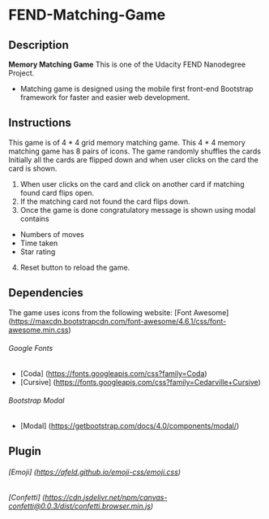 # FEND-Matching-Game

## Description
**Memory Matching Game**  This is one of the Udacity FEND Nanodegree Project.
- Matching game is designed using the mobile first front-end Bootstrap framework for faster and easier web development.

## Instructions
This game is of 4 * 4 grid memory matching game. This 4 * 4 memory matching game has 8 pairs of icons.
The game randomly shuffles the cards
Initially all the cards are flipped down and when user clicks on the card the card is shown. 

1. When user clicks on the card and click on another card if matching found card flips open.
2. If the matching card not found the card flips down. 
3. Once the game is done congratulatory message is shown using modal contains 
 - Numbers of moves
 - Time taken
 - Star rating
4. Reset button to reload the game.


## Dependencies
The game uses icons from the following website:
[Font Awesome] (https://maxcdn.bootstrapcdn.com/font-awesome/4.6.1/css/font-awesome.min.css)

###### Google Fonts
- [Coda] (https://fonts.googleapis.com/css?family=Coda)
- [Cursive] (https://fonts.googleapis.com/css?family=Cedarville+Cursive)

###### Bootstrap Modal
- [Modal] (https://getbootstrap.com/docs/4.0/components/modal/)

## Plugin

###### [Emoji] (https://afeld.github.io/emoji-css/emoji.css)

###### [Confetti] (https://cdn.jsdelivr.net/npm/canvas-confetti@0.0.3/dist/confetti.browser.min.js)


